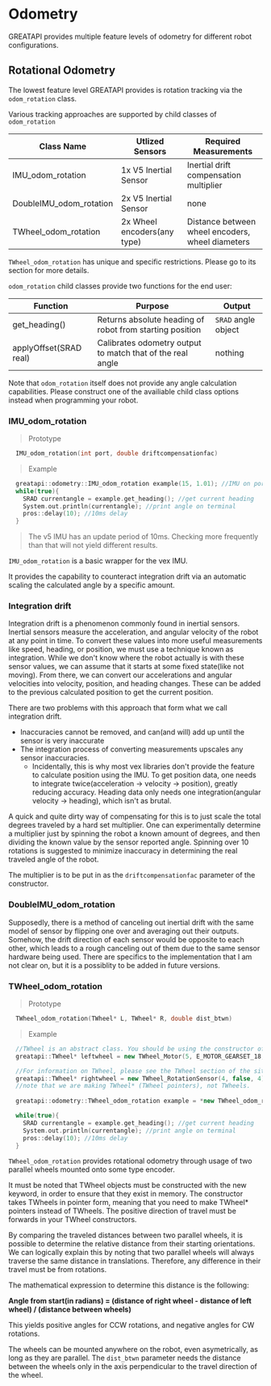 # Odometry

GREATAPI provides multiple feature levels of odometry for different robot configurations.

## Rotational Odometry

The lowest feature level GREATAPI provides is rotation tracking via the <code>odom_rotation</code> class.

Various tracking approaches are supported by child classes of <code>odom_rotation</code>

Class Name | Utlized Sensors | Required Measurements |
---------- | --------------- | --------------------- |
IMU_odom_rotation | 1x V5 Inertial Sensor | Inertial drift compensation multiplier
DoubleIMU_odom_rotation | 2x V5 Inertial Sensor | none
TWheel_odom_rotation | 2x Wheel encoders(any type) | Distance between wheel encoders, wheel diameters
  
<aside class = "warning">
<code>TWheel_odom_rotation</code> has unique and specific restrictions. Please go to its section for more details.
</aside>

<code>odom_rotation</code> child classes provide two functions for the end user:

Function | Purpose | Output |
-------- | ------- | ------ |
get_heading() | Returns absolute heading of robot from starting position | <code>SRAD</code> angle object
applyOffset(SRAD real) | Calibrates odometry output to match that of the real angle | nothing 

<aside class = "warning"> Note that <code>odom_rotation</code> itself does not provide any angle calculation capabilities. Please construct one of the availiable child class options instead when programming your robot.
</aside>

### IMU_odom_rotation

> Prototype
  
```cpp
  IMU_odom_rotation(int port, double driftcompensationfac)
```

> Example
  
```cpp
  greatapi::odometry::IMU_odom_rotation example(15, 1.01); //IMU on port 15, 101% drift compensation factor
  while(true){
    SRAD currentangle = example.get_heading(); //get current heading
    System.out.println(currentangle); //print angle on terminal
    pros::delay(10); //10ms delay
  }
```

> The v5 IMU has an update period of 10ms. Checking more frequently than that will not yield different results.
  
<code>IMU_odom_rotation</code> is a basic wrapper for the vex IMU. 

It provides the capability to counteract integration drift via an automatic scaling the calculated angle by a specific amount. 

### Integration drift

Integration drift is a phenomenon commonly found in inertial sensors. Inertial sensors measure the acceleration, and angular velocity of the robot at any point in time. To convert these values into more useful measurements like speed, heading, or position, we must use a technique known as integration. While we don't know where the robot actually is with these sensor values, we can assume that it starts at some fixed state(like not moving). From there, we can convert our accelerations and angular velocities into velocity, position, and heading changes. These can be added to the previous calculated position to get the current position.

There are two problems with this approach that form what we call integration drift.
  
* Inaccuracies cannot be removed, and can(and will) add up until the sensor is very inaccurate
* The integration process of converting measurements upscales any sensor inaccuracies.
  * Incidentally, this is why most vex libraries don't provide the feature to calculate position using the IMU. To get position data, one needs to integrate twice(acceleration -> velocity -> position), greatly reducing accuracy. Heading data only needs one integration(angular velocity -> heading), which isn't as brutal.

A quick and quite dirty way of compensating for this is to just scale the total degrees traveled by a hard set multiplier. One can experimentally determine a multiplier just by spinning the robot a known amount of degrees, and then dividing the known value by the sensor reported angle. Spinning over 10 rotations is suggested to minimize inaccuracy in determining the real traveled angle of the robot.

The multiplier is to be put in as the <code>driftcompensationfac</code> parameter of the constructor.


### DoubleIMU_odom_rotation

Supposedly, there is a method of canceling out inertial drift with the same model of sensor by flipping one over and averaging out their outputs. Somehow, the drift direction of each sensor would be opposite to each other, which leads to a rough canceling out of them due to the same sensor hardware being used. There are specifics to the implementation that I am not clear on, but it is a possiblity to be added in future versions.


### TWheel_odom_rotation

> Prototype
  
```cpp
  TWheel_odom_rotation(TWheel* L, TWheel* R, double dist_btwn)
```

> Example
  
```cpp
  //TWheel is an abstract class. You should be using the constructor of specific TWheels
  greatapi::TWheel* leftwheel = new TWheel_Motor(5, E_MOTOR_GEARSET_18,true, 2.75); //V5 motor, 200RPM, reversed, 2.75in wheel

  //For information on TWheel, please see the TWheel section of the site.
  greatapi::TWheel* rightwheel = new TWheel_RotationSensor(4, false, 4); //V5 rotation sensor, not reversed, 4in wheel
  //note that we are making TWheel* (TWheel pointers), not TWheels.
 
  greatapi::odometry::TWheel_odom_rotation example = *new TWheel_odom_rotation(leftwheel,rightwheel,15) //15 inches between

  while(true){
    SRAD currentangle = example.get_heading(); //get current heading
    System.out.println(currentangle); //print angle on terminal
    pros::delay(10); //10ms delay
  }
```
  
<code>TWheel_odom_rotation</code> provides rotational odometry through usage of two parallel wheels mounted onto some type encoder.

<aside class = 'warning'>
It must be noted that TWheel objects must be constructed with the new keyword, in order to ensure that they exist in memory. The constructor takes TWheels in pointer form, meaning that you need to make TWheel* pointers instead of TWheels. The positive direction of travel must be forwards in your TWheel constructors.
</aside>

By comparing the traveled distances between two parallel wheels, it is possible to determine the relative distance from their starting orientations. We can logically explain this by noting that two parallel wheels will always traverse the same distance in translations. Therefore, any difference in their travel must be from rotations. 

The mathematical expression to determine this distance is the following:

**Angle from start(in radians) = (distance of right wheel - distance of left wheel) / (distance between wheels)** 

This yields positive angles for CCW rotations, and negative angles for CW rotations.

<aside class = 'notice'>
The wheels can be mounted anywhere on the robot, even asymetrically, as long as they are parallel. The <code>dist_btwn</code> parameter needs the distance between the wheels only in the axis perpendicular to the travel direction of the wheel.
</aside>
